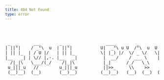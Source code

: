 ```yaml
---
title: 404 Not Found
type: error
---
```


<pre class="error-info">



 _  _      ___       _  _              ____        _         ____   U _____ u
| ||"|    / _"\  u  | ||"|           U|  _"\ u U  /"\  u  U /"___|u \| ___"|/
| || |_  | / U |/   | || |_          \| |_) |/  \/ _ \/   \| |  _ /  |  _|"
|__   _| | \// |,-. |__   _|          |  __/    / ___ \    | |_| |   | |___
  /|_|\   \___/(_/    /|_|\           |_|      /_/   \_\    \____|   |_____|
 u_|||_u   //        u_|||_u          ||>>_     \\    >>    _)(|_    <<   >>
 (__)__)  (__)       (__)__)         (__)__)   (__)  (__)  (__)__)  (__) (__)




</pre>
